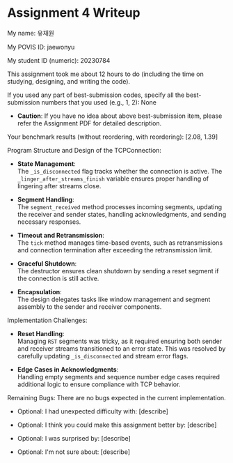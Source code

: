 Assignment 4 Writeup
=============

My name: 유재원

My POVIS ID: jaewonyu

My student ID (numeric): 20230784

This assignment took me about 12 hours to do (including the time on studying, designing, and writing the code).

If you used any part of best-submission codes, specify all the best-submission numbers that you used (e.g., 1, 2): None

- **Caution**: If you have no idea about above best-submission item, please refer the Assignment PDF for detailed description.

Your benchmark results (without reordering, with reordering): [2.08, 1.39]

Program Structure and Design of the TCPConnection:
- **State Management**:  
  The `_is_disconnected` flag tracks whether the connection is active. The `_linger_after_streams_finish` variable ensures proper handling of lingering after streams close.

- **Segment Handling**:  
  The `segment_received` method processes incoming segments, updating the receiver and sender states, handling acknowledgments, and sending necessary responses.

- **Timeout and Retransmission**:  
  The `tick` method manages time-based events, such as retransmissions and connection termination after exceeding the retransmission limit.

- **Graceful Shutdown**:  
  The destructor ensures clean shutdown by sending a reset segment if the connection is still active.

- **Encapsulation**:  
  The design delegates tasks like window management and segment assembly to the sender and receiver components.

Implementation Challenges:
- **Reset Handling**:  
  Managing `RST` segments was tricky, as it required ensuring both sender and receiver streams transitioned to an error state. This was resolved by carefully updating `_is_disconnected` and stream error flags.

- **Edge Cases in Acknowledgments**:  
  Handling empty segments and sequence number edge cases required additional logic to ensure compliance with TCP behavior.

Remaining Bugs:
There are no bugs expected in the current implementation.

- Optional: I had unexpected difficulty with: [describe]

- Optional: I think you could make this assignment better by: [describe]

- Optional: I was surprised by: [describe]

- Optional: I'm not sure about: [describe]
